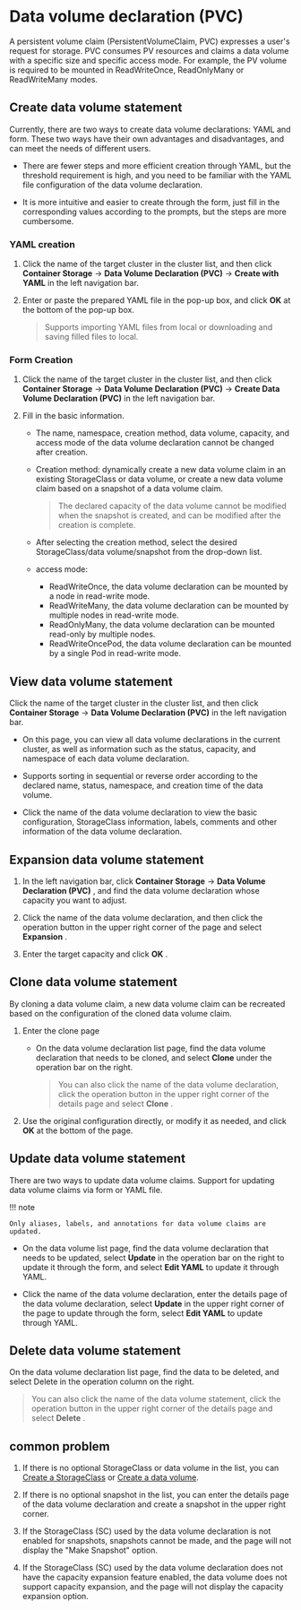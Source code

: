 # Data volume declaration (PVC)

A persistent volume claim (PersistentVolumeClaim, PVC) expresses a user's request for storage. PVC consumes PV resources and claims a data volume with a specific size and specific access mode. For example, the PV volume is required to be mounted in ReadWriteOnce, ReadOnlyMany or ReadWriteMany modes.

## Create data volume statement

Currently, there are two ways to create data volume declarations: YAML and form. These two ways have their own advantages and disadvantages, and can meet the needs of different users.

- There are fewer steps and more efficient creation through YAML, but the threshold requirement is high, and you need to be familiar with the YAML file configuration of the data volume declaration.

- It is more intuitive and easier to create through the form, just fill in the corresponding values ​​according to the prompts, but the steps are more cumbersome.

### YAML creation

1. Click the name of the target cluster in the cluster list, and then click __Container Storage__ -> __Data Volume Declaration (PVC)__ -> __Create with YAML__ in the left navigation bar.

    

2. Enter or paste the prepared YAML file in the pop-up box, and click __OK__ at the bottom of the pop-up box.

    > Supports importing YAML files from local or downloading and saving filled files to local.

    

### Form Creation

1. Click the name of the target cluster in the cluster list, and then click __Container Storage__ -> __Data Volume Declaration (PVC)__ -> __Create Data Volume Declaration (PVC)__ in the left navigation bar.

    

2. Fill in the basic information.

    - The name, namespace, creation method, data volume, capacity, and access mode of the data volume declaration cannot be changed after creation.
    - Creation method: dynamically create a new data volume claim in an existing StorageClass or data volume, or create a new data volume claim based on a snapshot of a data volume claim.

        > The declared capacity of the data volume cannot be modified when the snapshot is created, and can be modified after the creation is complete.

    - After selecting the creation method, select the desired StorageClass/data volume/snapshot from the drop-down list.
    - access mode:

      - ReadWriteOnce, the data volume declaration can be mounted by a node in read-write mode.
      - ReadWriteMany, the data volume declaration can be mounted by multiple nodes in read-write mode.
      - ReadOnlyMany, the data volume declaration can be mounted read-only by multiple nodes.
      - ReadWriteOncePod, the data volume declaration can be mounted by a single Pod in read-write mode.

        

## View data volume statement

Click the name of the target cluster in the cluster list, and then click __Container Storage__ -> __Data Volume Declaration (PVC)__ in the left navigation bar.

- On this page, you can view all data volume declarations in the current cluster, as well as information such as the status, capacity, and namespace of each data volume declaration.

- Supports sorting in sequential or reverse order according to the declared name, status, namespace, and creation time of the data volume.

    

- Click the name of the data volume declaration to view the basic configuration, StorageClass information, labels, comments and other information of the data volume declaration.

    

## Expansion data volume statement

1. In the left navigation bar, click __Container Storage__ -> __Data Volume Declaration (PVC)__ , and find the data volume declaration whose capacity you want to adjust.

    

2. Click the name of the data volume declaration, and then click the operation button in the upper right corner of the page and select __Expansion__ .

    

3. Enter the target capacity and click __OK__ .

    

## Clone data volume statement

By cloning a data volume claim, a new data volume claim can be recreated based on the configuration of the cloned data volume claim.

1. Enter the clone page

    - On the data volume declaration list page, find the data volume declaration that needs to be cloned, and select __Clone__ under the operation bar on the right.

        > You can also click the name of the data volume declaration, click the operation button in the upper right corner of the details page and select __Clone__ .

        

2. Use the original configuration directly, or modify it as needed, and click __OK__ at the bottom of the page.

    

## Update data volume statement

There are two ways to update data volume claims. Support for updating data volume claims via form or YAML file.

!!! note

    Only aliases, labels, and annotations for data volume claims are updated.

- On the data volume list page, find the data volume declaration that needs to be updated, select __Update__ in the operation bar on the right to update it through the form, and select __Edit YAML__ to update it through YAML.

    

- Click the name of the data volume declaration, enter the details page of the data volume declaration, select __Update__ in the upper right corner of the page to update through the form, select __Edit YAML__ to update through YAML.

    

## Delete data volume statement

On the data volume declaration list page, find the data to be deleted, and select Delete in the operation column on the right.

> You can also click the name of the data volume statement, click the operation button in the upper right corner of the details page and select __Delete__ .



## common problem

1. If there is no optional StorageClass or data volume in the list, you can [Create a StorageClass](sc.md) or [Create a data volume](pv.md).

2. If there is no optional snapshot in the list, you can enter the details page of the data volume declaration and create a snapshot in the upper right corner.

    

3. If the StorageClass (SC) used by the data volume declaration is not enabled for snapshots, snapshots cannot be made, and the page will not display the "Make Snapshot" option.
4. If the StorageClass (SC) used by the data volume declaration does not have the capacity expansion feature enabled, the data volume does not support capacity expansion, and the page will not display the capacity expansion option.

    